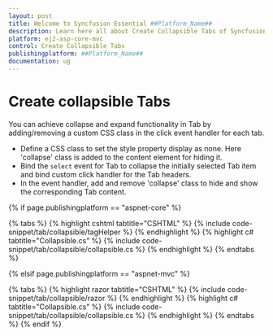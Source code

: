 ```yaml
---
layout: post
title: Welcome to Syncfusion Essential ##Platform_Name##
description: Learn here all about Create Collapsible Tabs of Syncfusion Essential ##Platform_Name## widgets based on HTML5 and jQuery.
platform: ej2-asp-core-mvc
control: Create Collapsible Tabs
publishingplatform: ##Platform_Name##
documentation: ug
---
```



# Create collapsible Tabs

You can achieve collapse and expand functionality in Tab by adding/removing a custom CSS class in the click event handler for each tab.

* Define a CSS class to set the style property display as none. Here 'collapse' class is added to the content element for hiding it.
* Bind the `select`  event for Tab to collapse the initially selected Tab item and bind custom click handler for the Tab headers.
* In the event handler, add and remove 'collapse' class to hide and show the corresponding Tab content.

{% if page.publishingplatform == "aspnet-core" %}

{% tabs %}
{% highlight cshtml tabtitle="CSHTML" %}
{% include code-snippet/tab/collapsible/tagHelper %}
{% endhighlight %}
{% highlight c# tabtitle="Collapsible.cs" %}
{% include code-snippet/tab/collapsible/collapsible.cs %}
{% endhighlight %}
{% endtabs %}

{% elsif page.publishingplatform == "aspnet-mvc" %}

{% tabs %}
{% highlight razor tabtitle="CSHTML" %}
{% include code-snippet/tab/collapsible/razor %}
{% endhighlight %}
{% highlight c# tabtitle="Collapsible.cs" %}
{% include code-snippet/tab/collapsible/collapsible.cs %}
{% endhighlight %}
{% endtabs %}
{% endif %}

